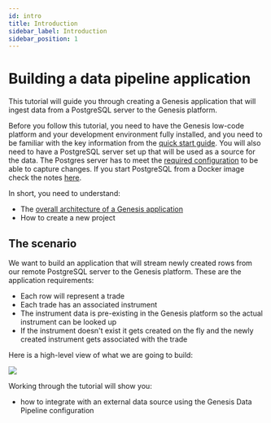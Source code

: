 ```yaml
---
id: intro
title: Introduction
sidebar_label: Introduction
sidebar_position: 1
---
```


# Building a data pipeline application

This tutorial will guide you through creating a Genesis application that will ingest data from a PostgreSQL server to the Genesis platform.

Before you follow this tutorial, you need to have the Genesis low-code platform and your development environment fully installed, and you need to be familiar with the key information from the [quick start guide](/getting-started/quick-start/). You will also need to have a PostgreSQL server set up that will be used as a source for the data. The Postgres server has to meet the [required configuration](/server/integration/data-pipeline/advanced/#postgresql-configuration-1) to be able to capture changes. If you start PostgreSQL from a Docker image check the notes [here](/server/integration/data-pipeline/configuring-runtime/#starting-source-postgresql-as-a-docker-image).

In short, you need to understand:

* The [overall architecture of a Genesis application](/getting-started/learn-the-basics/simple-introduction/)
* How to create a new project

## The scenario
We want to build an application that will stream newly created rows from our remote PostgreSQL server to the Genesis platform. These are the application requirements:
- Each row will represent a trade
- Each trade has an associated instrument
- The instrument data is pre-existing in the Genesis platform so the actual instrument can be looked up
- If the instrument doesn't exist it gets created on the fly and the newly created instrument gets associated with the trade

Here is a high-level view of what we are going to build:

![](/img/postgres-data-pipeline-tutorial.jpg)

Working through the tutorial will show you:
* how to integrate with an external data source using the Genesis Data Pipeline configuration